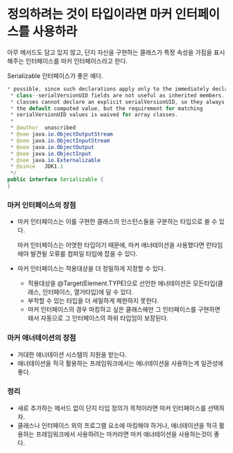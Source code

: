# 정의하려는 것이 타입이라면 마커 인터페이스를 사용하라

아무 메서드도 담고 있지 않고, 단지 자신을 구현하는 클래스가 특정 속성을 가짐을 표시 해주는 인터페이스를 마커 인터페이스라고 한다.

Serializable 인터페이스가 좋은 예다.

```java
* possible, since such declarations apply only to the immediately declaring
 * class--serialVersionUID fields are not useful as inherited members. Array
 * classes cannot declare an explicit serialVersionUID, so they always have
 * the default computed value, but the requirement for matching
 * serialVersionUID values is waived for array classes.
 *
 * @author  unascribed
 * @see java.io.ObjectOutputStream
 * @see java.io.ObjectInputStream
 * @see java.io.ObjectOutput
 * @see java.io.ObjectInput
 * @see java.io.Externalizable
 * @since   JDK1.1
 */
public interface Serializable {
}
```



### 마커 인터페이스의 장점

- 마커 인터페이스는 이를 구현한 클래스의 인스턴스들을 구분하는 타입으로 쓸 수 있다.

  마커 인터페이스는 어엿한 타입이기 때문에, 마커 애너테이션을 사용했다면 런타임에야 발견될 오류를 컴파일 타임에 잡을 수 있다.

- 마커 인터페이스는 적용대상을 더 정밀하게 지정할 수 있다.

  - 적용대상을 @Target(Element.TYPE)으로 선언한 애너테이션은 모든타입(클래스, 인터페이스, 열거타입)에 달 수 있다.
  - 부착할 수 있는 타입을 더 세밀하게 제한하지 못한다.
  - 마커 인터페이스의 경우 마킹하고 싶은 클래스에만 그 인터페이스를 구현하면 돼서 자동으로 그 인터페이스의 하위 타입임이 보장된다.



### 마커 애너테이션의 장점

- 거대한 애너테이션 시스템의 지원을 받는다.
- 애너테이션을 적극 활용하는 프레임워크에서는 애너테이션을 사용하는게 일관성에 좋다.



### 정리

- 새로 추가하는 메서드 없이 단지 타입 정의가 목적이라면 마커 인터페이스를 선택하자.
- 클래스나 인터페이스 외의 프로그램 요소에 마킹해야 하거나, 애너테이션을 적극 활용하는 프레임워크에서 사용하려는 마커라면 마커 애너테이션을 사용하는것이 좋다.